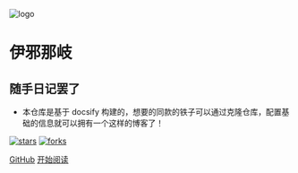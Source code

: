 ![logo](_media/logo2.png)

# 伊邪那岐

## 随手日记罢了

- 本仓库是基于 docsify 构建的，想要的同款的铁子可以通过克隆仓库，配置基础的信息就可以拥有一个这样的博客了！
    
[![stars](https://badgen.net/github/stars/fuzhengwei/fuzhengwei.github.io?icon=github&color=4ab8a1)](https://github.com/fuzhengwei/fuzhengwei.github.io) [![forks](https://badgen.net/github/forks/fuzhengwei/fuzhengwei.github.io?icon=github&color=4ab8a1)](https://github.com/fuzhengwei/fuzhengwei.github.io) 

[GitHub](<https://github.com/is-xianglei/xianglei>)
[开始阅读](README.md)
